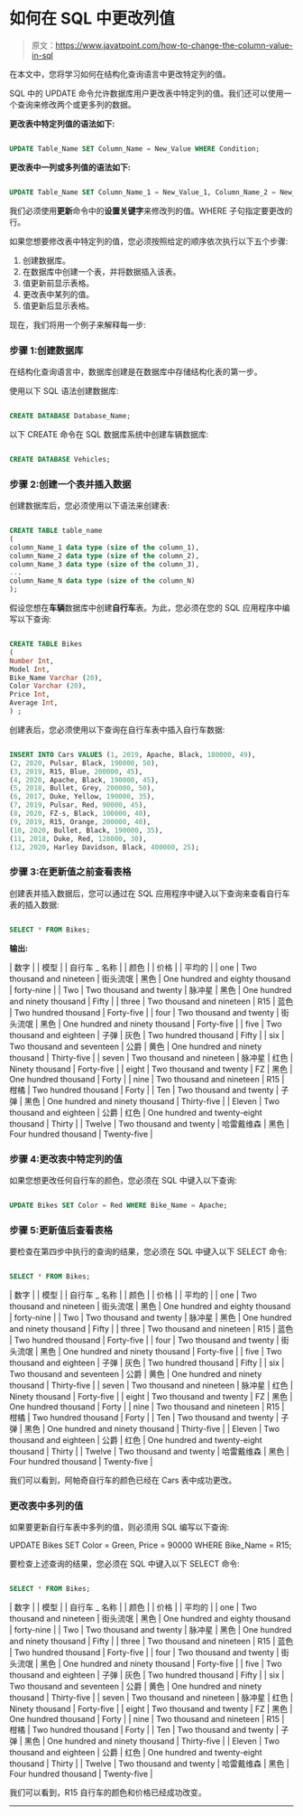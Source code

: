 # 如何在 SQL 中更改列值

> 原文：<https://www.javatpoint.com/how-to-change-the-column-value-in-sql>

在本文中，您将学习如何在结构化查询语言中更改特定列的值。

SQL 中的 UPDATE 命令允许数据库用户更改表中特定列的值。我们还可以使用一个查询来修改两个或更多列的数据。

**更改表中特定列值的语法如下:**

```sql

UPDATE Table_Name SET Column_Name = New_Value WHERE Condition;

```

**更改表中一列或多列值的语法如下:**

```sql

UPDATE Table_Name SET Column_Name_1 = New_Value_1, Column_Name_2 = New_Value_2, ......, Column_Name_N = New_Value_N WHERE Condition;

```

我们必须使用**更新**命令中的**设置关键字**来修改列的值。WHERE 子句指定要更改的行。

如果您想要修改表中特定列的值，您必须按照给定的顺序依次执行以下五个步骤:

1.  创建数据库。
2.  在数据库中创建一个表，并将数据插入该表。
3.  值更新前显示表格。
4.  更改表中某列的值。
5.  值更新后显示表格。

现在，我们将用一个例子来解释每一步:

### 步骤 1:创建数据库

在结构化查询语言中，数据库创建是在数据库中存储结构化表的第一步。

使用以下 SQL 语法创建数据库:

```sql

CREATE DATABASE Database_Name;

```

以下 CREATE 命令在 SQL 数据库系统中创建车辆数据库:

```sql

CREATE DATABASE Vehicles;

```

### 步骤 2:创建一个表并插入数据

创建数据库后，您必须使用以下语法来创建表:

```sql

CREATE TABLE table_name
(
column_Name_1 data type (size of the column_1),  
column_Name_2 data type (size of the column_2),  
column_Name_3 data type (size of the column_3),  
...  
column_Name_N data type (size of the column_N)
);  

```

假设您想在**车辆**数据库中创建**自行车**表。为此，您必须在您的 SQL 应用程序中编写以下查询:

```sql

CREATE TABLE Bikes 
(
Number Int,
Model Int,  
Bike_Name Varchar (20),    
Color Varchar (20),  
Price Int,
Average Int, 
) ;

```

创建表后，您必须使用以下查询在自行车表中插入自行车数据:

```sql

INSERT INTO Cars VALUES (1, 2019, Apache, Black, 180000, 49), 
(2, 2020, Pulsar, Black, 190000, 50),
(3, 2019, R15, Blue, 200000, 45),  
(4, 2020, Apache, Black, 190000, 45),
(5, 2018, Bullet, Grey, 200000, 50),
(6, 2017, Duke, Yellow, 190000, 35),
(7, 2019, Pulsar, Red, 90000, 45), 
(8, 2020, FZ-s, Black, 100000, 40),
(9, 2019, R15, Orange, 200000, 40),  
(10, 2020, Bullet, Black, 190000, 35),
(11, 2018, Duke, Red, 128000, 30),
(12, 2020, Harley Davidson, Black, 400000, 25);

```

### 步骤 3:在更新值之前查看表格

创建表并插入数据后，您可以通过在 SQL 应用程序中键入以下查询来查看自行车表的插入数据:

```sql

SELECT * FROM Bikes;

```

**输出:**

| 数字 |  | 模型 |  | 自行车 _ 名称 |  | 颜色 |  | 价格 |  | 平均的 |
| one | Two thousand and nineteen | 街头流氓 | 黑色 | One hundred and eighty thousand | forty-nine |
| Two | Two thousand and twenty | 脉冲星 | 黑色 | One hundred and ninety thousand | Fifty |
| three | Two thousand and nineteen | R15 | 蓝色 | Two hundred thousand | Forty-five |
| four | Two thousand and twenty | 街头流氓 | 黑色 | One hundred and ninety thousand | Forty-five |
| five | Two thousand and eighteen | 子弹 | 灰色 | Two hundred thousand | Fifty |
| six | Two thousand and seventeen | 公爵 | 黄色 | One hundred and ninety thousand | Thirty-five |
| seven | Two thousand and nineteen | 脉冲星 | 红色 | Ninety thousand | Forty-five |
| eight | Two thousand and twenty | FZ | 黑色 | One hundred thousand | Forty |
| nine | Two thousand and nineteen | R15 | 柑橘 | Two hundred thousand | Forty |
| Ten | Two thousand and twenty | 子弹 | 黑色 | One hundred and ninety thousand | Thirty-five |
| Eleven | Two thousand and eighteen | 公爵 | 红色 | One hundred and twenty-eight thousand | Thirty |
| Twelve | Two thousand and twenty | 哈雷戴维森 | 黑色 | Four hundred thousand | Twenty-five |

### 步骤 4:更改表中特定列的值

如果您想更改任何自行车的颜色，您必须在 SQL 中键入以下查询:

```sql

UPDATE Bikes SET Color = Red WHERE Bike_Name = Apache;

```

### 步骤 5:更新值后查看表格

要检查在第四步中执行的查询的结果，您必须在 SQL 中键入以下 SELECT 命令:

```sql

SELECT * FROM Bikes;

```

| 数字 |  | 模型 |  | 自行车 _ 名称 |  | 颜色 |  | 价格 |  | 平均的 |
| one | Two thousand and nineteen | 街头流氓 | 黑色 | One hundred and eighty thousand | forty-nine |
| Two | Two thousand and twenty | 脉冲星 | 黑色 | One hundred and ninety thousand | Fifty |
| three | Two thousand and nineteen | R15 | 蓝色 | Two hundred thousand | Forty-five |
| four | Two thousand and twenty | 街头流氓 | 黑色 | One hundred and ninety thousand | Forty-five |
| five | Two thousand and eighteen | 子弹 | 灰色 | Two hundred thousand | Fifty |
| six | Two thousand and seventeen | 公爵 | 黄色 | One hundred and ninety thousand | Thirty-five |
| seven | Two thousand and nineteen | 脉冲星 | 红色 | Ninety thousand | Forty-five |
| eight | Two thousand and twenty | FZ | 黑色 | One hundred thousand | Forty |
| nine | Two thousand and nineteen | R15 | 柑橘 | Two hundred thousand | Forty |
| Ten | Two thousand and twenty | 子弹 | 黑色 | One hundred and ninety thousand | Thirty-five |
| Eleven | Two thousand and eighteen | 公爵 | 红色 | One hundred and twenty-eight thousand | Thirty |
| Twelve | Two thousand and twenty | 哈雷戴维森 | 黑色 | Four hundred thousand | Twenty-five |

我们可以看到，阿帕奇自行车的颜色已经在 Cars 表中成功更改。

### 更改表中多列的值

如果要更新自行车表中多列的值，则必须用 SQL 编写以下查询:

UPDATE Bikes SET Color = Green, Price = 90000 WHERE Bike_Name = R15;

要检查上述查询的结果，您必须在 SQL 中键入以下 SELECT 命令:

```sql

SELECT * FROM Bikes;

```

| 数字 |  | 模型 |  | 自行车 _ 名称 |  | 颜色 |  | 价格 |  | 平均的 |
| one | Two thousand and nineteen | 街头流氓 | 黑色 | One hundred and eighty thousand | forty-nine |
| Two | Two thousand and twenty | 脉冲星 | 黑色 | One hundred and ninety thousand | Fifty |
| three | Two thousand and nineteen | R15 | 蓝色 | Two hundred thousand | Forty-five |
| four | Two thousand and twenty | 街头流氓 | 黑色 | One hundred and ninety thousand | Forty-five |
| five | Two thousand and eighteen | 子弹 | 灰色 | Two hundred thousand | Fifty |
| six | Two thousand and seventeen | 公爵 | 黄色 | One hundred and ninety thousand | Thirty-five |
| seven | Two thousand and nineteen | 脉冲星 | 红色 | Ninety thousand | Forty-five |
| eight | Two thousand and twenty | FZ | 黑色 | One hundred thousand | Forty |
| nine | Two thousand and nineteen | R15 | 柑橘 | Two hundred thousand | Forty |
| Ten | Two thousand and twenty | 子弹 | 黑色 | One hundred and ninety thousand | Thirty-five |
| Eleven | Two thousand and eighteen | 公爵 | 红色 | One hundred and twenty-eight thousand | Thirty |
| Twelve | Two thousand and twenty | 哈雷戴维森 | 黑色 | Four hundred thousand | Twenty-five |

我们可以看到，R15 自行车的颜色和价格已经成功改变。

* * *